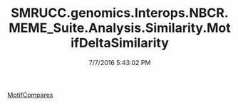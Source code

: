 ﻿---
title: SMRUCC.genomics.Interops.NBCR.MEME_Suite.Analysis.Similarity.MotifDeltaSimilarity
date: 7/7/2016 5:43:02 PM
---

[MotifCompares](T-SMRUCC.genomics.Interops.NBCR.MEME_Suite.Analysis.Similarity.MotifDeltaSimilarity.MotifCompares.html)
